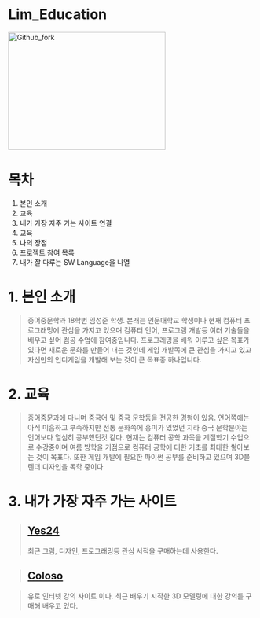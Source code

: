 # Lim_Education

<img src=http://www.adinews.co.kr/news/photo/202101/53495_95597_2917.jpg width="320px" height="240px"
title="1080" alt="Github_fork"></img><br/>

# 목차

1. 본인 소개
2. 교육
3. 내가 가장 자주 가는 사이트 연결
4. 교육
5. 나의 장점
6. 프로젝트 참여 목록
7. 내가 잘 다루는 SW Language을 나열

# 1. 본인 소개

> 중어중문학과 18학번 임성준 학생. 본래는 인문대학교 학생이나 현재 컴퓨터 프로그래밍에 관심을 가지고 있으며 컴퓨터 언어, 프로그램 개발등 여러 기술들을 배우고 싶어 컴공 수업에 참여중입니다.
> 프로그래밍을 배워 이루고 싶은 목표가 있다면 새로운 문화를 만들어 내는 것인데 게임 개발쪽에 큰 관심을 가지고 있고 자신만의 인디게임을 개발해 보는 것이 큰 목표중 하나입니다.

# 2. 교육

> 중어중문과에 다니며 중국어 및 중국 문학등을 전공한 경험이 있음. 언어쪽에는 아직 미흡하고 부족하지만 전통 문화쪽에 흥미가 있었던 지라 중국 문학분야는 언어보다 열심히 공부했던것 같다. 
> 현재는  컴퓨터 공학 과목을 계절학기 수업으로 수강중이며 여름 방학을 기점으로 컴퓨터 공학에 대한 기초를 최대한 쌓아보는 것이 목표다. 
> 또한 게임 개발에 필요한 파이썬 공부를 준비하고 있으며 3D블렌더 디자인을 독학 중이다.

# 3. 내가 가장 자주 가는 사이트

> ## [Yes24](http://www.yes24.com/main/default.aspx?ysmchn=ggl&ysmcpm=google-sponsor&ysmtac=ppc&ysmtrm=%EC%98%88%EC%8A%A424&pid=123487&cosemkid=go14913756274107498&gclid=EAIaIQobChMI4_isjpG-8QIVzb2WCh13Hw9CEAAYASAAEgKwg_D_BwE)
> 
> 최근 그림, 디자인, 프로그래밍등 관심 서적을 구매하는데 사용한다.

> ## [Coloso](https://coloso.co.kr/?gclid=EAIaIQobChMIocbqv5K-8QIVwdaWCh0yJQRiEAAYASAAEgKbp_D_BwE)

> 유로 인터넷 강의 사이트 이다. 최근 배우기 시작한 3D 모델링에 대한 강의를 구매해 배우고 있다.


